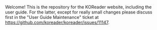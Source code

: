Welcome! This is the repository for the KOReader website, including the user guide. For the latter, except for really small changes please discuss first in the "User Guide Maintenance" ticket at <https://github.com/koreader/koreader/issues/11147>.

